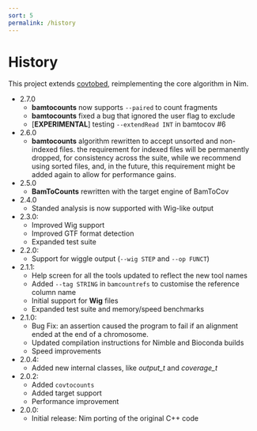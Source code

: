```yaml
---
sort: 5
permalink: /history
---
```

# History

This project extends [covtobed](https://github.com/telatin/covtobed),
reimplementing the core algorithm in Nim.

* 2.7.0
  * **bamtocounts** now supports `--paired` to count fragments
  * **bamtocounts** fixed a bug that ignored the user flag to exclude
  * [**EXPERIMENTAL**] testing `--extendRead INT` in bamtocov #6
* 2.6.0
  * **bamtocounts** algorithm rewritten to accept unsorted and non-indexed files. the requirement for indexed files will be permanently dropped, for consistency across the suite, while we recommend using sorted files, and, in the future, this requirement might be added again to allow for performance gains.
* 2.5.0
  * **BamToCounts** rewritten with the target engine of BamToCov
* 2.4.0
  * Standed analysis is now supported with Wig-like output 
* 2.3.0:
  * Improved Wig support
  * Improved GTF format detection
  * Expanded test suite
* 2.2.0:
  * Support for wiggle output (`--wig STEP` and `--op FUNCT`)
* 2.1.1:
  * Help screen for all the tools updated to reflect the new tool names
  * Added `--tag STRING` in `bamcountrefs` to customise the reference column name
  * Initial support for **Wig** files
  * Expanded test suite and memory/speed benchmarks
* 2.1.0:
  * Bug Fix: an assertion caused the program to fail if an alignment ended at the end of a chromosome.
  * Updated compilation instructions for Nimble and Bioconda builds
  * Speed improvements
* 2.0.4:
  * Added new internal classes, like _output\_t_ and _coverage\_t_
* 2.0.2:
  * Added `covtocounts`
  * Added target support
  * Performance improvement
* 2.0.0:
  * Initial release: Nim porting of the original C++ code
